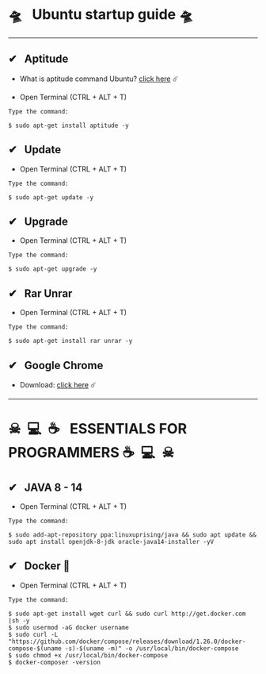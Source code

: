 # 🛸 &nbsp; Ubuntu startup guide 🛸
 
---
## ✔ &nbsp; Aptitude   
- What is aptitude command Ubuntu? [click here](http://manpages.ubuntu.com/manpages/bionic/man8/aptitude-curses.8.html#description) ☄️

- Open Terminal (CTRL + ALT + T) 

`Type the command:`

    $ sudo apt-get install aptitude -y

## ✔ &nbsp; Update

- Open Terminal (CTRL + ALT + T) 

`Type the command:`

    $ sudo apt-get update -y

## ✔ &nbsp; Upgrade

- Open Terminal (CTRL + ALT + T) 

`Type the command:`

    $ sudo apt-get upgrade -y


## ✔ &nbsp; Rar Unrar

- Open Terminal (CTRL + ALT + T) 

`Type the command:`

    $ sudo apt-get install rar unrar -y

##  ✔ &nbsp; Google Chrome
- Download: [click here](https://dl.google.com/linux/direct/google-chrome-stable_current_amd64.deb) ☄️ 

---
# ☠&nbsp; 💻 &nbsp;☕ &nbsp; ESSENTIALS FOR PROGRAMMERS ☕&nbsp; 💻 &nbsp;☠

## ✔ &nbsp; JAVA 8 - 14
- Open Terminal (CTRL + ALT + T) 

`Type the command:`

    $ sudo add-apt-repository ppa:linuxuprising/java && sudo apt update && sudo apt install openjdk-8-jdk oracle-java14-installer -yV
    
## ✔ &nbsp; Docker 🐋
- Open Terminal (CTRL + ALT + T) 

`Type the command:`

    $ sudo apt-get install wget curl && sudo curl http://get.docker.com |sh -y
    $ sudo usermod -aG docker username
    $ sudo curl -L "https://github.com/docker/compose/releases/download/1.26.0/docker-compose-$(uname -s)-$(uname -m)" -o /usr/local/bin/docker-compose
    $ sudo chmod +x /usr/local/bin/docker-compose
    $ docker-composer -version 


